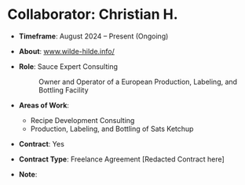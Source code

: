 # Collaborator: Christian H.

- **Timeframe**: August 2024 – Present (Ongoing)

- **About**: www.wilde-hilde.info/

- **Role**: Sauce Expert Consulting  
  <div style="margin-left: 40px;">Owner and Operator of a European Production, Labeling, and Bottling Facility</div>
  
- **Areas of Work**: 
  - Recipe Development Consulting
  - Production, Labeling, and Bottling of Sats Ketchup
    
- **Contract**: Yes
- **Contract Type**: Freelance Agreement [Redacted Contract here]

- **Note**: 
